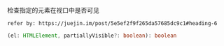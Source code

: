 检查指定的元素在视口中是否可见

`refer by: https://juejin.im/post/5e5ef2f9f265da57685dc9c1#heading-6`

```typescript
(el: HTMLElement, partiallyVisible?: boolean): boolean
```